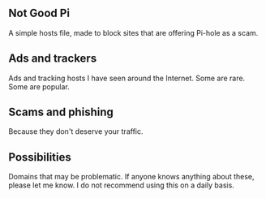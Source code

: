 ## Not Good Pi
A simple hosts file, made to block sites that are offering Pi-hole as a scam.

## Ads and trackers
Ads and tracking hosts I have seen around the Internet. Some are rare. Some are popular.

## Scams and phishing
Because they don't deserve your traffic.

## Possibilities
Domains that may be problematic. If anyone knows anything about these, please let me know. I do not recommend using this on a daily basis.
